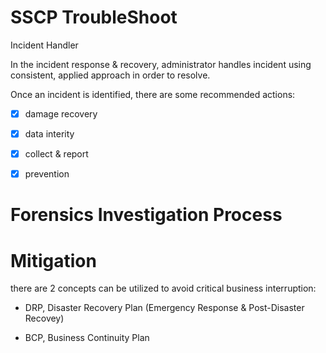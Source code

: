 # SSCP TroubleShoot

Incident Handler

In the incident response & recovery, administrator handles incident using consistent, applied approach in order to resolve.

Once an incident is identified, there are some recommended actions:

- [x] damage recovery

- [x] data interity

- [x] collect & report

- [x] prevention

# Forensics Investigation Process

# Mitigation 

there are 2 concepts can be utilized to avoid critical business interruption:

* DRP, Disaster Recovery Plan (Emergency Response & Post-Disaster Recovey)

* BCP, Business Continuity Plan




